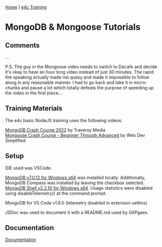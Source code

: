 [Home](/) \| [e4c Training](/e4cTraining)

# MongoDB & Mongoose Tutorials

## Comments

...

P.S.  The guy in the Mongoose video needs to switch to Decafe and decide it's okay to have an hour long video instead of just 30 minutes.  The rapid fire speaking
actually made me quesy and made it impossible to follow along in any reasonable manner.  I had to go back and take it in micro-chunks and pause a lot which
totally defeats the purpose of speeding up the video in the first place... 

## Training Materials

The e4c basic NodeJS training uses the following videos: 

[MongoDB Crash Course 2022](https://www.youtube.com/watch?v=2QQGWYe7IDU) by Traversy Media
<br>[Mongoose Crash Course - Beginner Through Advanced](https://www.youtube.com/watch?v=DZBGEVgL2eE) by Web Dev Simplified

## Setup

IDE used was VSCode.  

[MongoDB v7.0.12 for Windows x64](https://www.mongodb.com/try/download/community) was installed locally.  Additionally, MongoDB Compass was installed by leaving the checkbox
selected. <br>
[MongoDB Shell v2.2.10 for Windows x64](https://www.mongodb.com/try/download/shell).  Usage statistics were disabled using disableTelemetry() at the command prompt.

MongoDB for VS Code v1.6.0 (telemetry disabled in extension settins)

JSDoc was used to document it with a README.md used by GitPgaes.

## Documentation

[Documentation](./docs)
